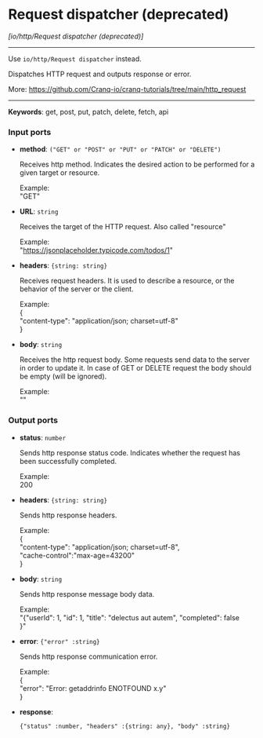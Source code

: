 # Request dispatcher (deprecated)

_[io/http/Request dispatcher (deprecated)]_

---

Use `io/http/Request dispatcher` instead.  
  
Dispatches HTTP request and outputs response or error.  
  
More: https://github.com/Cranq-io/cranq-tutorials/tree/main/http_request  

---

__Keywords__: get, post, put, patch, delete, fetch, api

### Input ports

* __method__: ` ("GET" or "POST" or "PUT" or "PATCH" or "DELETE") `

    Receives http method. Indicates the desired action to be performed for a given target or resource.  
      
    Example:  
    "GET"  


* __URL__: ` string `

    Receives the target of the HTTP request. Also called "resource"   
      
    Example:  
    "https://jsonplaceholder.typicode.com/todos/1"  


* __headers__: ` {string: string} `

    Receives request headers. It is  used to describe a resource, or the behavior of the server or the client.  
      
    Example:  
    {  
      "content-type": "application/json; charset=utf-8"  
    }  


* __body__: ` string `

    Receives the http request body. Some requests send data to the server in order to update it. In case of GET or DELETE request the body should be empty (will be ignored).  
      
    Example:  
    ""  

### Output ports

* __status__: ` number `

    Sends http response status code. Indicates whether the request has been  successfully completed.  
      
    Example:  
    200  


* __headers__: ` {string: string} `

    Sends http response headers.  
      
    Example:  
    {  
    "content-type": "application/json; charset=utf-8",  
    "cache-control":"max-age=43200"  
    }  
      


* __body__: ` string `

    Sends http response message body data.  
      
    Example:  
    "{\"userId\": 1, \"id\": 1, \"title\": \"delectus aut autem\",  \"completed\": false  
    }"  


* __error__: ` {"error" :string} `

    Sends http response communication error.  
      
      
    Example:  
    {  
      "error": "Error: getaddrinfo ENOTFOUND x.y"  
    }   


* __response__: 
    ```
    {"status" :number, "headers" :{string: any}, "body" :string}
    ```

